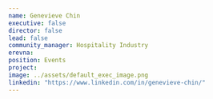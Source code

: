 ```yaml
---
name: Genevieve Chin
executive: false
director: false
lead: false
community_manager: Hospitality Industry
erevna:  
position: Events
project:  
image: ../assets/default_exec_image.png
linkedin: "https://www.linkedin.com/in/genevieve-chin/"
---
```

